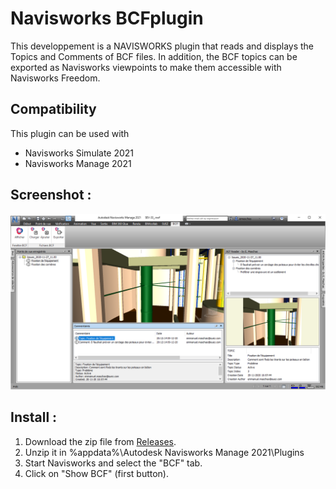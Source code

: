 # Navisworks BCFplugin
This developpement is a NAVISWORKS plugin that reads and displays the Topics and Comments of BCF files.
In addition, the BCF topics can be exported as Navisworks viewpoints to make them accessible with Navisworks Freedom.
## Compatibility
This plugin can be used with 
- Navisworks Simulate 2021
- Navisworks Manage 2021
## Screenshot :
![Screenshot](https://github.com/emaschas/BCFplugin/blob/main/Screenshot.png)
## Install :
1. Download the zip file from [Releases](https://github.com/emaschas/BCFplugin/releases).
2. Unzip it in %appdata%\Autodesk Navisworks Manage 2021\Plugins
3. Start Navisworks and select the "BCF" tab.
4. Click on "Show BCF" (first button).
